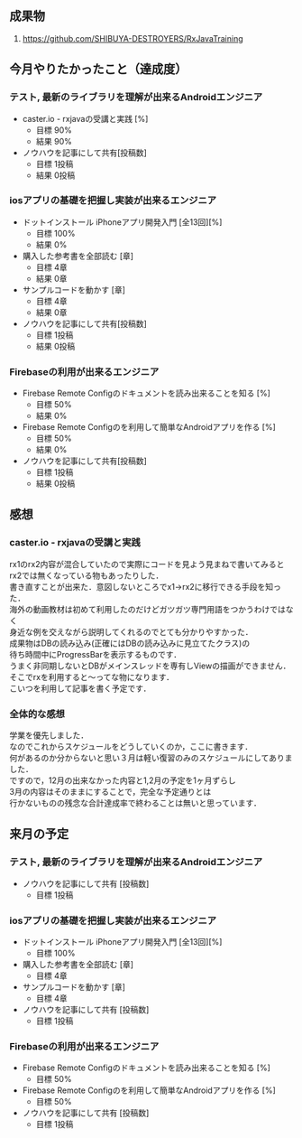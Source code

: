 
## 成果物
1. https://github.com/SHIBUYA-DESTROYERS/RxJavaTraining

## 今月やりたかったこと（達成度）

### テスト, 最新のライブラリを理解が出来るAndroidエンジニア

* caster.io - rxjavaの受講と実践 [%]
  * 目標 90%
  * 結果 90%
* ノウハウを記事にして共有[投稿数]
	* 目標 1投稿
	* 結果 0投稿

### iosアプリの基礎を把握し実装が出来るエンジニア

* ドットインストール iPhoneアプリ開発入門 [全13回][%] 
	* 目標 100%
	* 結果 0%
* 購入した参考書を全部読む [章]
	* 目標 4章
	* 結果 0章
* サンプルコードを動かす [章]
	* 目標 4章
	* 結果 0章
* ノウハウを記事にして共有[投稿数]
	* 目標 1投稿
	* 結果 0投稿

### Firebaseの利用が出来るエンジニア

* Firebase Remote Configのドキュメントを読み出来ることを知る [%]
	* 目標 50%
	* 結果 0%
* Firebase Remote Configのを利用して簡単なAndroidアプリを作る [%]
	* 目標 50%
	* 結果 0%
* ノウハウを記事にして共有[投稿数]
	* 目標 1投稿
	* 結果 0投稿




## 感想

### caster.io - rxjavaの受講と実践

rx1のrx2内容が混合していたので実際にコードを見よう見まねで書いてみると  
rx2では無くなっている物もあったりした．  
書き直すことが出来た．意図しないところでx1→rx2に移行できる手段を知った．  
海外の動画教材は初めて利用したのだけどガツガツ専門用語をつかうわけではなく  
身近な例を交えながら説明してくれるのでとても分かりやすかった．  
成果物はDBの読み込み(正確にはDBの読み込みに見立てたクラス)の  
待ち時間中にProgressBarを表示するものです．  
うまく非同期しないとDBがメインスレッドを専有しViewの描画ができません．  
そこでrxを利用すると〜ってな物になります．  
こいつを利用して記事を書く予定です．



### 全体的な感想

学業を優先しました．  
なのでこれからスケジュールをどうしていくのか，ここに書きます．  
何があるのか分からないと思い３月は軽い復習のみのスケジュールにしてありました．  
ですので，12月の出来なかった内容と1,2月の予定を1ヶ月ずらし  
3月の内容はそのままにすることで，完全な予定通りとは  
行かないものの残念な合計達成率で終わることは無いと思っています．  



## 来月の予定



### テスト, 最新のライブラリを理解が出来るAndroidエンジニア

* ノウハウを記事にして共有 [投稿数]
	* 目標 1投稿

### iosアプリの基礎を把握し実装が出来るエンジニア

* ドットインストール iPhoneアプリ開発入門 [全13回][%] 
	* 目標 100%
* 購入した参考書を全部読む [章]
	* 目標 4章
* サンプルコードを動かす [章]
	* 目標 4章
* ノウハウを記事にして共有 [投稿数]
	* 目標 1投稿

### Firebaseの利用が出来るエンジニア
* Firebase Remote Configのドキュメントを読み出来ることを知る [%]
	* 目標 50%
* Firebase Remote Configのを利用して簡単なAndroidアプリを作る [%]
	* 目標 50%
* ノウハウを記事にして共有 [投稿数]
	* 目標 1投稿

